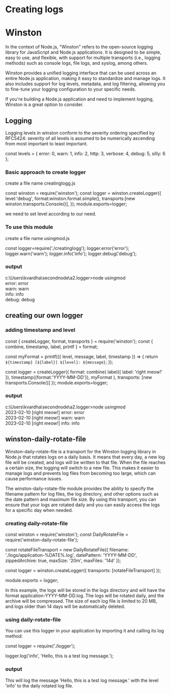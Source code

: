 # Creating logs
# Winston 
 
 In the context of Node.js, "Winston" refers to the open-source logging library for JavaScript and Node.js applications. It is designed to be simple, easy to use, and flexible, with support for multiple transports (i.e., logging methods) such as console logs, file logs, and syslog, among others.

Winston provides a unified logging interface that can be used across an entire Node.js application, making it easy to standardize and manage logs. It also includes support for log levels, metadata, and log filtering, allowing you to fine-tune your logging configuration to your specific needs.

If you're building a Node.js application and need to implement logging, Winston is a great option to consider.

## Logging

Logging levels in winston conform to the severity ordering specified by RFC5424: severity of all levels is assumed to be numerically ascending from most important to least important.

const levels = {
  error: 0,
  warn: 1,
  info: 2,
  http: 3,
  verbose: 4,
  debug: 5,
  silly: 6
};

### Basic approach to create logger
create a file name creatinglogg.js

const winston = require('winston');
const logger = winston.createLogger({
    level:'debug',
    format:winston.format.simple(),
    transports:[new winston.transports.Console()],
});
module.exports=logger;

we need to set level according to our need.

### To use this module
create a file name usingmod.js

const logger=require('./creatinglogg');
logger.error('error');
logger.warn('warn');
logger.info('info');
logger.debug('debug');

### output                                                                                                                                           
c:\Users\kvardha\secondnode\a2.logger>node usingmod                                                                                         
error: error                                                                                                                                
warn: warn                                                                                                                                  
info: info                                                                                                                                  
debug: debug 

## creating our own logger
### adding timestamp and level

const { createLogger, format, transports } = require('winston');
const { combine, timestamp, label, printf } = format;

const myFormat = printf(({ level, message, label, timestamp }) => {
  return `${timestamp} [${label}] ${level}: ${message}`;
});

const logger = createLogger({
  format: combine(
    label({ label: 'right meow!' }),
    timestamp({format:'YYYY-MM-DD'}),
     myFormat
  ),
  transports: [new transports.Console()]
});
module.exports=logger;

### output
c:\Users\kvardha\secondnode\a2.logger>node usingmod                                                                                         
2023-02-10 [right meow!] error: error                                                                                                       
2023-02-10 [right meow!] warn: warn                                                                                                         
2023-02-10 [right meow!] info: info      

## winston-daily-rotate-file 

Winston-daily-rotate-file is a transport for the Winston logging library in Node.js that rotates logs on a daily basis. It means that every day, a new log file will be created, and logs will be written to that file. When the file reaches a certain size, the logging will switch to a new file. This makes it easier to manage logs and prevents log files from becoming too large, which can cause performance issues.

The winston-daily-rotate-file module provides the ability to specify the filename pattern for log files, the log directory, and other options such as the date pattern and maximum file size. By using this transport, you can ensure that your logs are rotated daily and you can easily access the logs for a specific day when needed.

### creating daily-rotate-file

const winston = require('winston');
const DailyRotateFile = require('winston-daily-rotate-file');

const rotateFileTransport = new DailyRotateFile({
  filename: './logs/application-%DATE%.log',
  datePattern: 'YYYY-MM-DD',
  zippedArchive: true,
  maxSize: '20m',
  maxFiles: '14d'
});

const logger = winston.createLogger({
  transports: [rotateFileTransport]
});

module.exports = logger;

In this example, the logs will be stored in the logs directory and will have the format application-YYYY-MM-DD.log. The logs will be rotated daily, and the archive will be compressed. The size of each log file is limited to 20 MB, and logs older than 14 days will be automatically deleted.
### using daily-rotate-file
You can use this logger in your application by importing it and calling its log method:

const logger = require('./logger');

logger.log('info', 'Hello, this is a test log message.');
### output
This will log the message 'Hello, this is a test log message.' with the level 'info' to the daily rotated log file.




